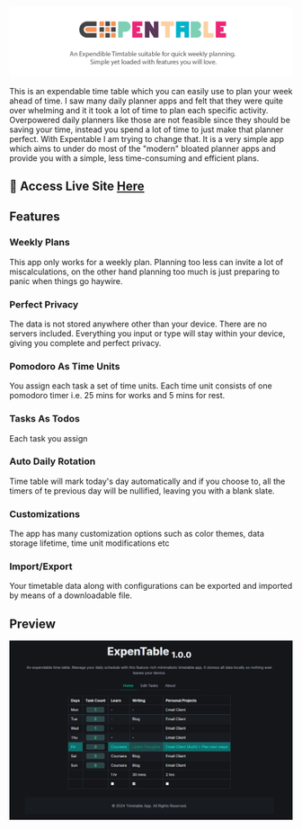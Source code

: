 ![Expentable](/docs/assets/banner.png)

This is an expendable time table which you can easily use to plan your week ahead of time. I saw many daily planner apps and felt that they were quite over whelming and it it took a lot of time to plan each specific activity. Overpowered daily planners like those are not feasible since they should be saving your time, instead you spend a lot of time to just make that planner perfect. With Expentable I am trying to change that. It is a very simple app which aims to under do most of the "modern" bloated planner apps and provide you with a simple, less time-consuming and efficient plans.

## :rocket: Access Live Site [Here](https://expen-table.vercel.app)

## Features

### Weekly Plans

This app only works for a weekly plan. Planning too less can invite a lot of miscalculations, on the other hand planning too much is just preparing to panic when things go haywire.

### Perfect Privacy

The data is not stored anywhere other than your device. There are no servers included. Everything you input or type will stay within your device, giving you complete and perfect privacy.

### Pomodoro As Time Units

You assign each task a set of time units. Each time unit consists of one pomodoro timer i.e. 25 mins for works and 5 mins for rest.

### Tasks As Todos

Each task you assign 

### Auto Daily Rotation

Time table will mark today's day automatically and if you choose to, all the timers of te previous day will be nullified, leaving you with a blank slate.

### Customizations

The app has many customization options such as color themes, data storage lifetime, time unit modifications etc

### Import/Export

Your timetable data along with configurations can be exported and imported by means of a downloadable file.

## Preview

![preview](docs/assets/preview.png)
